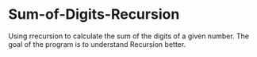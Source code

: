 # Sum-of-Digits-Recursion
Using rrecursion to calculate the sum of the digits of a given number. The goal of the program is to understand Recursion better.
